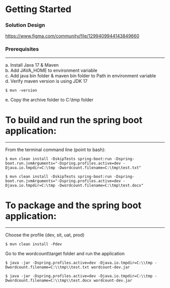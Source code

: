 # Getting Started

### Solution Design
https://www.figma.com/community/file/1299409944143849660

### Prerequisites
-------------------	
a. Install Java 17 & Maven<br>
b. Add JAVA_HOME to environment variable<br>
c. Add java bin folder & maven bin folder to Path in environment variable<br>
d. Verify maven version is using JDK 17<br>

    $ mvn -version

e. Copy the archive folder to C:\tmp folder<br>

# To build and run the spring boot application:
-------------------	
From the terminal command line (point to bash):

	$ mvn clean install -DskipTests spring-boot:run -Dspring-boot.run.jvmArguments="-Dspring.profiles.active=dev -Djava.io.tmpdir=C:\tmp -Dwordcount.filename=C:\tmp\test.txt"

    $ mvn clean install -DskipTests spring-boot:run -Dspring-boot.run.jvmArguments="-Dspring.profiles.active=dev -Djava.io.tmpdir=C:\tmp -Dwordcount.filename=C:\tmp\test.docx"

# To package and the spring boot application:
-------------------	
Choose the profile (dev, sit, uat, prod)

    $ mvn clean install -Pdev

Go to the wordcount\target folder and run the application

    $ java -jar -Dspring.profiles.active=dev -Djava.io.tmpdir=C:\\tmp -Dwordcount.filename=C:\\tmp\\test.txt wordcount-dev.jar

    $ java -jar -Dspring.profiles.active=dev -Djava.io.tmpdir=C:\\tmp -Dwordcount.filename=C:\\tmp\\test.docx wordcount-dev.jar
